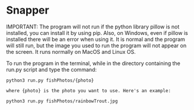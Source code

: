 # Snapper

IMPORTANT: The program will not run if the python library pillow is not 
    installed, you can install it by using pip. Also, on Windows, even if
    pillow is installed there will be an error when using it. It is normal
    and the program will still run, but the image you used to run the program
    will not appear on the screen. It runs normally on MacOS and Linux OS.
    
To run the program in the terminal, while in the directory containing the run.py
    script and type the command:
    
    python3 run.py fishPhotos/{photo}
    
    where {photo} is the photo you want to use. Here's an example:
    
    python3 run.py fishPhotos/rainbowTrout.jpg
    
    
